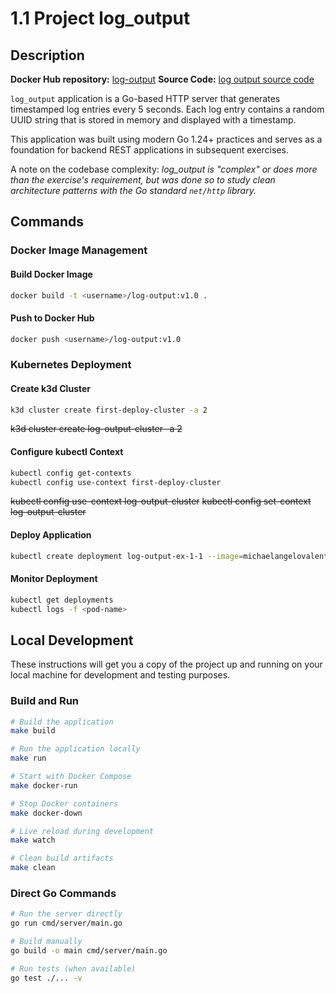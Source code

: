 # 1.1 Project log_output

## Description

**Docker Hub repository:** [log-output](https://hub.docker.com/layers/michaelangelovalente/log-output/v1.0/images/sha256-d6f49f4b33d256e739cf9e8a35320af7f6a87dee84d324de739eee89ae549d54)
**Source Code:** [log output source code]()

`log_output` application is a Go-based HTTP server that generates timestamped log entries every 5 seconds. Each log entry contains a random UUID string that is stored in memory and displayed with a timestamp.

This application was built using modern Go 1.24+ practices and serves as a foundation for backend REST applications in subsequent exercises.

A note on the codebase complexity:
  *log_output is "complex" or does more than the exercise's requirement, but was done so to study clean architecture patterns with the Go standard `net/http` library.*

## Commands

### Docker Image Management

#### Build Docker Image
```bash
docker build -t <username>/log-output:v1.0 .
```

#### Push to Docker Hub
```bash
docker push <username>/log-output:v1.0
```

### Kubernetes Deployment

#### Create k3d Cluster
```bash
k3d cluster create first-deploy-cluster -a 2
```
~~k3d cluster create log-output-cluster -a 2~~

#### Configure kubectl Context
```bash
kubectl config get-contexts
kubectl config use-context first-deploy-cluster
```
~~kubectl config use-context log-output-cluster~~
~~kubectl config set-context log-output-cluster~~

#### Deploy Application
```bash
kubectl create deployment log-output-ex-1-1 --image=michaelangelovalente/log-output:v1.0
```

#### Monitor Deployment
```bash
kubectl get deployments
kubectl logs -f <pod-name>
```

## Local Development

These instructions will get you a copy of the project up and running on your local machine for development and testing purposes.

### Build and Run
```bash
# Build the application
make build

# Run the application locally
make run

# Start with Docker Compose
make docker-run

# Stop Docker containers
make docker-down

# Live reload during development
make watch

# Clean build artifacts
make clean
```

### Direct Go Commands
```bash
# Run the server directly
go run cmd/server/main.go

# Build manually
go build -o main cmd/server/main.go

# Run tests (when available)
go test ./... -v
```

<!-- Future: Run build make command with tests -->
<!-- make all -->
